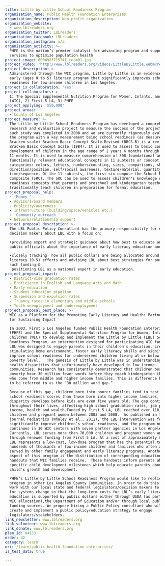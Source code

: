 ```yaml
---
title: Little by Little School Readiness Program
organization_name: Public Health Foundation Enterprises
organization_description: Non-profit organization
organization_website:
  - www.lblreaders.org
organization_twitter: LBLreaders
organization_facebook: LBLreaders
organization_instagram: n/a
organization_activity: >-
  PHFE is the nation’s premier catalyst for advancing program and support
  services to optimize population health
project_image: 6004983715741-team91.jpg
project_video: 'http://www.lblreaders.org/videos/LittleByLittle.webm?rel=0&amp;showinfo=0'
project_description: >-
  Administered through the WIC program, Little by Little is an evidence-based
  early (ages 0 to 5) literacy program that significantly improves school
  readiness for low-income children in Los Angeles.
project_is_collaboration: 'Yes'
project_collaborators: >-
  1) The Special Supplemental Nutrition Program for Women, Infants, and Children
  (WIC), 2) First 5 LA, 3) PHFE
project_applying: '$50,000'
project_areas:
  - County of Los Angeles
project_measure: >-
  The Little by Little School Readiness Program has developed a comprehensive
  research and evaluation project to measure the success of the project. One
  such study was completed in 2008 and we are currently rigorously evaluating
  the program with a key measurement being school readiness (as measured by the
  Bracken scale) Bracken Basic Concept Scale-Revised (BBCS-R) is a revision of
  Bracken Basic Concept Scale (1984). It is used to assess to basic concept
  development of children in the age range of 2 years 6 months through 7 years
  11 months. It is used to measure comprehension of 308 foundational and
  functionally relevant educational concepts in 11 subtests or concept
  categories: colors, letters, numbers/counting, sizes, comparisons, shapes,
  direction/position, self/social awareness, texture/material, quantity, and
  time/sequence. Of the 11 subtests, the first six compose the School Readiness
  Composite (SRC). The SRC can be used to assess children's knowledge of those
  readiness concepts that parents and preschool and kindergarten teachers
  traditionally teach children in preparation for formal education.
project_proposal_help:
  - 'Money '
  - Advisors/board members
  - Publicity/awareness
  - Infrastructure (building/space/vehicles etc.)
  - 'Community outreach '
  - Network/relationship support
project_proposal_description: >-
  The LBL Public Policy Consultant has the primary responsibility for educating
  decision makers about LBL with a focus on:

  •providing expert and strategic guidance about how best to educate and inform
  public officials about the importance of early literacy education and LBL;

  •closely tracking  how all public dollars are being allocated around early
  literacy (0-5) efforts and advising LBL about best strategies for pursuing
  such funding;&  
   positioning LBL as a national expert in early education.
project_proposal_impact:
  - District-wide graduation rates
  - Proficiency in English and Language Arts and Math
  - Early education
  - Student education pipeline
  - Suspension and expulsion rates
  - Truancy rates in elementary and middle schools
  - Youth unemployment and underemployment
project_proposal_best_place: >-
  WIC as a Platform for the Promoting Early Literacy and Health: Partnerships
  for Sustaining Impact

  In 2003, First 5 Los Angeles funded Public Health Foundation Enterprises
  (PHFE) and the Special Supplemental Nutrition Program for Women, Infants, and
  Children (WIC) to develop and implement the Little by Little (LBL) School
  Readiness Program, an intervention designed for participating WIC families. 
  LBL was designed to engage parents in their children’s education, create a
  stimulating home environment, foster early literacy skills and significantly
  improve school readiness for underserved children living at or below the
  poverty level.   The genesis of Little by Little was in understanding key
  health disparities that unfortunately have developed in low income
  communities. Research has consistently demonstrated that children born into
  poverty hear 30 million fewer words before they reach kindergarten than those
  who come from middle and higher income families. This is difference has come
  to be referred to as the “30 million word gap.”  

  Because of this gap, children born into poorer families tend to test lower on
  school readiness scores than those born into higher income families, and this
  disparity develops before kids are even five years old. The gap continues
  throughout their lives, affecting high school graduation rates, job prospects,
  income, health and wealth.Funded by First 5 LA, LBL reached over 118,000
  children and pregnant women between 2003 and 2008.  As published in the
  journal Pediatrics (Whaley et al., 2011), the LBL intervention was found to
  significantly improve children’s school readiness, and the program now
  continues in 10 WIC centers with seven partner agencies in Los Angeles County.
  Currently, LBL serves more than 70,000 children and pregnant women annually
  through renewed funding from First 5 LA. At a cost of approximately $52/child,
  LBL represents a low-cost, low-dose program that has the potential to reach
  hundreds of thousands of low-income children and families who often are not
  served by other family engagement and early literacy programs. Another unique
  aspect of this program is the distribution of corresponding educational
  handouts that WIC families receive.  These handouts inform parents about age
  specific child development milestones which help educate parents about their
  child’s growth and development.

  PHFE’s Little by Little School Readiness Program would like to replicate this
  program in other Los Angeles County Communities. In order to do this, we must
  work with our local state and federal legislators/decision makers to advocate
  for systems change so that the long-term costs for LBL’s early literacy
  education is supported by public dollars either through USDA (as part of the
  WIC allocation),the Department of Education and/or through local public
  funding sources. We propose hiring a Public Policy consultant who will help
  create and implement a public policy/education strategy to engage
  legislators/stakeholders.
link_newsletter: www.lblreaders.org
link_volunteer: www.lblreaders.org
link_donate: www.lblreaders.org
plan_id: 84153
order: 42
category: learn
uri: /learn/public-health-foundation-enterprises/
is_test_data: true

---
```

